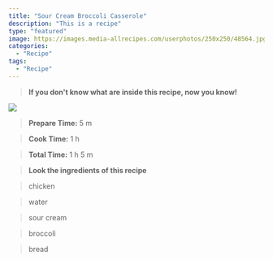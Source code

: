 ```yaml
---
title: "Sour Cream Broccoli Casserole"
description: "This is a recipe"
type: "featured"
image: https://images.media-allrecipes.com/userphotos/250x250/48564.jpg
categories: 
  - "Recipe"
tags: 
  - "Recipe"
---
```



>**If you don't know what are inside this recipe, now you know!**

![](../images/Recipes-Banner.jpg)
> **Prepare Time:** 5 m


> **Cook Time:** 1 h


> **Total Time:** 1 h 5 m

> **Look the ingredients of this recipe**

> chicken

> water

> sour cream

> broccoli

> bread

